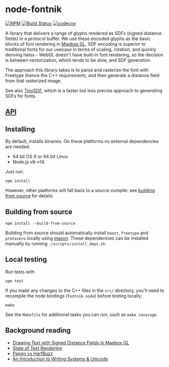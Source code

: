
# node-fontnik

[![NPM](https://nodei.co/npm/fontnik.png?compact=true)](https://nodei.co/npm/fontnik/)
[![Build Status](https://travis-ci.org/mapbox/node-fontnik.svg?branch=master)](https://travis-ci.org/mapbox/node-fontnik)
[![codecov](https://codecov.io/gh/mapbox/node-fontnik/branch/master/graph/badge.svg)](https://codecov.io/gh/mapbox/node-fontnik)

A library that delivers a range of glyphs rendered as SDFs (signed distance fields) in a protocol buffer. We use these encoded glyphs as the basic blocks of font rendering in [Mapbox GL](https://github.com/mapbox/mapbox-gl-js). SDF encoding is superior to traditional fonts for our usecase in terms of scaling, rotation, and quickly deriving halos - WebGL doesn't have built-in font rendering, so the decision is between vectorization, which tends to be slow, and SDF generation.

The approach this library takes is to parse and rasterize the font with Freetype (hence the C++ requirement), and then generate a distance field from that rasterized image.

See also [TinySDF](https://github.com/mapbox/tiny-sdf), which is a faster but less precise approach to generating SDFs for fonts.

## [API](API.md)

## Installing

By default, installs binaries. On these platforms no external dependencies are needed.

- 64 bit OS X or 64 bit Linux
- Node.js v8-v14

Just run:

```
npm install
```

However, other platforms will fall back to a source compile: see [building from source](#building-from-source) for details.

## Building from source

```
npm install --build-from-source
```
Building from source should automatically install `boost`, `freetype` and `protozero` locally using [mason](https://github.com/mapbox/mason). These dependencies can be installed manually by running `./scripts/install_deps.sh`.

## Local testing

Run tests with

```
npm test
```

If you make any changes to the C++ files in the `src/` directory, you'll need to recompile the node bindings (`fontnik.node`) before testing locally:

```
make
```

See the `Makefile` for additional tasks you can run, such as `make coverage`.

## Background reading
- [Drawing Text with Signed Distance Fields in Mapbox GL](https://www.mapbox.com/blog/text-signed-distance-fields/)
- [State of Text Rendering](http://behdad.org/text/)
- [Pango vs HarfBuzz](http://mces.blogspot.com/2009/11/pango-vs-harfbuzz.html)
- [An Introduction to Writing Systems & Unicode](http://rishida.net/docs/unicode-tutorial/)
